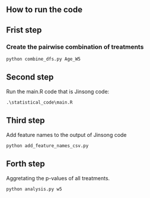 ## How to run the code 

## Frist step 

### Create the pairwise combination of treatments 

`python combine_dfs.py Age_W5`

## Second step

Run the main.R code that is Jinsong code:

`.\statistical_code\main.R`

## Third step

Add feature names to the output of Jinsong code

`python add_feature_names_csv.py`


## Forth step

Aggretating the p-values of all treatments. 

`python analysis.py w5`